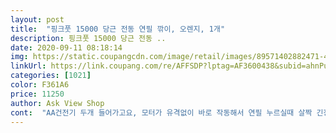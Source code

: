 ```yaml
---
layout: post 
title:  "핑크풋 15000 당근 전동 연필 깎이, 오렌지, 1개" 
description: 핑크풋 15000 당근 전동 ..
date: 2020-09-11 08:18:14 
img: https://static.coupangcdn.com/image/retail/images/89571402882471-4049ddc6-3e52-45fb-9d62-9a301b231e26.jpg 
linkUrl: https://link.coupang.com/re/AFFSDP?lptag=AF3600438&subid=ahnPublicAsk&pageKey=214164926&itemId=651692489&vendorItemId=4691970314&traceid=V0-113-89e9189540802bdd 
categories: [1021] 
color: F361A6 
price: 11250 
author: Ask View Shop 
cont:  "AA건전기 두개 들어가고요, 모터가 유격없이 바로 작동해서 연필 누르실때 살짝 긴장하고 누르셔야합니다 정지할때도 바로 서요.<br/>.<br/> 급정거하는 느낌?? 면도날 자극 안나게 하려면 세우기전에 섬세한 손놀림으로 연필을 누르는 힘을 살며시 줄여야 면이 이쁘게 나와요ㅋㅋ<br/>간혹 면도날 끝부분에 박히기도 하고요.<br/>.<br/><br/>결정적인 문제는... <br/><br/>귀여워서 샀는데 성능이 너어무 만족스럽습니다<br/>그 부분은 숙련도가 올라가며 잦히기 때문에 굳이 단점으로 잡지는 않겠습니다만... <br/><br/>별 하나 뺍니다.<br/>.<br/> ^<br/>색연필은 연필과는 다르게 인식이 잘 안되는건지 다깍엿는데도 멈추질않아서 몽당연필이 되었네요ㅜㅜ<br/>아가들이 좋아합니다<br/>아담한게 귀엽네요.<br/>.<br/><br/>압력에 예민하게 반응하는 모터의 태생적 한계인듯.<br/>.<br/><br/>자꾸 연필심이 부러져요.<br/>.<br/><br/>자꾸 연필심이 부러지고ㅜㅜ<br/>힘쌔고 깔끔하게 갈려요<br/>" 
---
```

